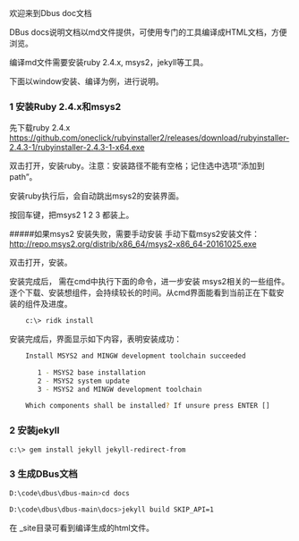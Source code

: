 

欢迎来到Dbus doc文档



DBus docs说明文档以md文件提供，可使用专门的工具编译成HTML文档，方便浏览。

编译md文件需要安装ruby 2.4.x, msys2，jekyll等工具。

下面以window安装、编译为例，进行说明。

### 1 安装Ruby 2.4.x和msys2
先下载ruby 2.4.x 
https://github.com/oneclick/rubyinstaller2/releases/download/rubyinstaller-2.4.3-1/rubyinstaller-2.4.3-1-x64.exe

双击打开，安装ruby。注意：安装路径不能有空格；记住选中选项“添加到path”。

安装ruby执行后，会自动跳出msys2的安装界面。

按回车键，把msys2 1 2 3 都装上。  

#####如果msys2 安装失败，需要手动安装
手动下载msys2安装文件：http://repo.msys2.org/distrib/x86_64/msys2-x86_64-20161025.exe 

双击打开，安装。


安装完成后， 需在cmd中执行下面的命令，进一步安装 msys2相关的一些组件。逐个下载、安装想组件，会持续较长的时间。从cmd界面能看到当前正在下载安装的组件及进度。
```sh
	c:\> ridk install
```

安装完成后，界面显示如下内容，表明安装成功：
```sh
	Install MSYS2 and MINGW development toolchain succeeded
	
	   1 - MSYS2 base installation
	   2 - MSYS2 system update
	   3 - MSYS2 and MINGW development toolchain
	
	Which components shall be installed? If unsure press ENTER []
```
### 2 安装jekyll

```sh
c:\> gem install jekyll jekyll-redirect-from
```

### 3 生成DBus文档

```sh
D:\code\dbus\dbus-main>cd docs

D:\code\dbus\dbus-main\docs>jekyll build SKIP_API=1
```

在 _site目录可看到编译生成的html文件。
